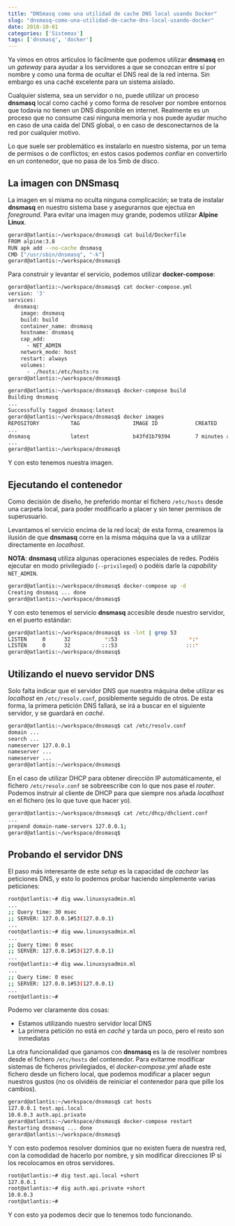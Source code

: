 ```yaml
---
title: "DNSmasq como una utilidad de cache DNS local usando Docker"
slug: "dnsmasq-como-una-utilidad-de-cache-dns-local-usando-docker"
date: 2018-10-01
categories: ['Sistemas']
tags: ['dnsmasq', 'docker']
---
```


Ya vimos en otros artículos lo fácilmente que podemos utilizar **dnsmasq** en un *gateway* para ayudar a los servidores a que se conozcan entre sí por nombre y como una forma de ocultar el DNS real de la red interna. Sin embargo es una caché excelente para un sistema aislado.<!--more-->

Cualquier sistema, sea un servidor o no, puede utilizar un proceso **dnsmasq** local como caché y como forma de resolver por nombre entornos que todavia no tienen un DNS disponible en internet. Realmente es un proceso que no consume casi ninguna memoria y nos puede ayudar mucho en caso de una caída del DNS global, o en caso de desconectarnos de la red por cualquier motivo.

Lo que suele ser problemático es instalarlo en nuestro sistema, por un tema de permisos o de conflictos; en estos casos podemos confiar en convertirlo en un contenedor, que no pasa de los 5mb de disco.

## La imagen con DNSmasq

La imagen en sí misma no oculta ninguna complicación; se trata de instalar **dnsmasq** en nuestro sistema base y asegurarnos que ejectua en *foreground*. Para evitar una imagen muy grande, podemos utilizar **Alpine Linux**.

```bash
gerard@atlantis:~/workspace/dnsmasq$ cat build/Dockerfile
FROM alpine:3.8
RUN apk add --no-cache dnsmasq
CMD ["/usr/sbin/dnsmasq", "-k"]
gerard@atlantis:~/workspace/dnsmasq$
```

Para construir y levantar el servicio, podemos utilizar **docker-compose**:

```bash
gerard@atlantis:~/workspace/dnsmasq$ cat docker-compose.yml
version: '3'
services:
  dnsmasq:
    image: dnsmasq
    build: build
    container_name: dnsmasq
    hostname: dnsmasq
    cap_add:
      - NET_ADMIN
    network_mode: host
    restart: always
    volumes:
      - ./hosts:/etc/hosts:ro
gerard@atlantis:~/workspace/dnsmasq$
```

```bash
gerard@atlantis:~/workspace/dnsmasq$ docker-compose build
Building dnsmasq
...
Successfully tagged dnsmasq:latest
gerard@atlantis:~/workspace/dnsmasq$ docker images
REPOSITORY          TAG                 IMAGE ID            CREATED             SIZE
...
dnsmasq             latest              b43fd1b79394        7 minutes ago       4.76MB
...
gerard@atlantis:~/workspace/dnsmasq$
```

Y con esto tenemos nuestra imagen.

## Ejecutando el contenedor

Como decisión de diseño, he preferido montar el fichero `/etc/hosts` desde una carpeta local, para poder modificarlo a placer y sin tener permisos de superusuario.

Levantamos el servicio encima de la red local; de esta forma, crearemos la ilusión de que **dnsmasq** corre en la misma máquina que la va a utilizar directamente en *localhost*.

**NOTA**: **dnsmasq** utiliza algunas operaciones especiales de redes. Podéis ejecutar en modo privilegiado (`--privileged`) o podéis darle la *capability* `NET_ADMIN`.

```bash
gerard@atlantis:~/workspace/dnsmasq$ docker-compose up -d
Creating dnsmasq ... done
gerard@atlantis:~/workspace/dnsmasq$
```

Y con esto tenemos el servicio **dnsmasq** accesible desde nuestro servidor, en el puerto estándar:

```bash
gerard@atlantis:~/workspace/dnsmasq$ ss -lnt | grep 53
LISTEN     0      32           *:53                       *:*
LISTEN     0      32          :::53                      :::*
gerard@atlantis:~/workspace/dnsmasq$
```

## Utilizando el nuevo servidor DNS

Solo falta indicar que el servidor DNS que nuestra máquina debe utilizar es *localhost* en `/etc/resolv.conf`, posiblemente seguido de otros. De esta forma, la primera petición DNS fallará, se irá a buscar en el siguiente servidor, y se guardará en *caché*.

```bash
gerard@atlantis:~/workspace/dnsmasq$ cat /etc/resolv.conf
domain ...
search ...
nameserver 127.0.0.1
nameserver ...
nameserver ...
gerard@atlantis:~/workspace/dnsmasq$
```

En el caso de utilizar DHCP para obtener dirección IP automáticamente, el fichero `/etc/resolv.conf` se sobreescribe con lo que nos pase el *router*. Podemos instruir al cliente de DHCP para que siempre nos añada *localhost* en el fichero (es lo que tuve que hacer yo).

```bash
gerard@atlantis:~/workspace/dnsmasq$ cat /etc/dhcp/dhclient.conf 
...
prepend domain-name-servers 127.0.0.1;
gerard@atlantis:~/workspace/dnsmasq$
```

## Probando el servidor DNS

El paso más interesante de este *setup* es la capacidad de *cachear* las peticiones DNS, y esto lo podemos probar haciendo simplemente varias peticiones:

```bash
root@atlantis:~# dig www.linuxsysadmin.ml
...
;; Query time: 30 msec
;; SERVER: 127.0.0.1#53(127.0.0.1)
...
root@atlantis:~# dig www.linuxsysadmin.ml
...
;; Query time: 0 msec
;; SERVER: 127.0.0.1#53(127.0.0.1)
...
root@atlantis:~# dig www.linuxsysadmin.ml
...
;; Query time: 0 msec
;; SERVER: 127.0.0.1#53(127.0.0.1)
...
root@atlantis:~#
```

Podemo ver claramente dos cosas:

* Estamos utilizando nuestro servidor local DNS
* La primera petición no está en *caché* y tarda un poco, pero el resto son inmediatas

La otra funcionalidad que ganamos con **dnsmasq** es la de resolver nombres desde el fichero `/etc/hosts` del contenedor. Para evitarme modificar sistemas de ficheros privilegiados, el *docker-compose.yml* añade este fichero desde un fichero local, que podemos modificar a placer segun nuestros gustos (no os olvidéis de reiniciar el contenedor para que pille los cambios).

```bash
gerard@atlantis:~/workspace/dnsmasq$ cat hosts
127.0.0.1 test.api.local
10.0.0.3 auth.api.private
gerard@atlantis:~/workspace/dnsmasq$ docker-compose restart
Restarting dnsmasq ... done
gerard@atlantis:~/workspace/dnsmasq$
```

Y con esto podemos resolver dominios que no existen fuera de nuestra red, con la comodidad de hacerlo por nombre, y sin modificar direcciones IP si los recolocamos en otros servidores.

```bash
root@atlantis:~# dig test.api.local +short
127.0.0.1
root@atlantis:~# dig auth.api.private +short
10.0.0.3
root@atlantis:~#
```

Y con esto ya podemos decir que lo tenemos todo funcionando.
